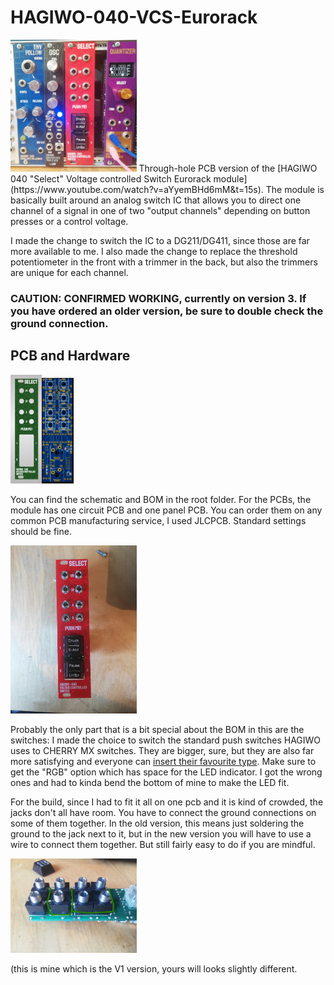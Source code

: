 # HAGIWO-040-VCS-Eurorack
<img src="images/in_rack.jpg" width="40%" height="40%">
Through-hole PCB version of the [HAGIWO 040 "Select" Voltage controlled Switch Eurorack module](https://www.youtube.com/watch?v=aYyemBHd6mM&t=15s).
The module is basically built around an analog switch IC that allows you to direct one channel of a signal in one of two "output channels" depending on button presses or a control voltage.

I made the change to switch the IC to a DG211/DG411, since those are far more available to me. I also made the change to replace the threshold potentiometer in the front with a trimmer in the back, but also the trimmers are unique for each channel.

### CAUTION: CONFIRMED WORKING, currently on version 3. If you have ordered an older version, be sure to double check the ground connection.

## PCB and Hardware

<img src="images/panel_front.JPG" width="10%" height="10%"><img src="images/main_pcb.JPG" width="10%" height="10%">

You can find the schematic and BOM in the root folder. 
For the PCBs, the module has one circuit PCB and one panel PCB. You can order them on any common PCB manufacturing service, I used JLCPCB. Standard settings should be fine.

<img src="images/module.jpg" width="40%" height="40%">


Probably the only part that is a bit special about the BOM in this are the switches: I made the choice to switch the standard push switches HAGIWO uses to CHERRY MX switches.
They are bigger, sure, but they are also far more satisfying and everyone can [insert their favourite type](https://switchandclick.com/wp-content/uploads/2020/07/Cherry-MX-Switch-Guide-1-1024x679.webp). Make sure to get the "RGB" option which has space for the LED indicator. I got the wrong ones and had to kinda bend the bottom of mine to make the LED fit.

For the build, since I had to fit it all on one pcb and it is kind of crowded, the jacks don't all have room. You have to connect the ground connections on some of them together. In the old version, this means just soldering the ground to the jack next to it, but in the new version you will have to use a wire to connect them together. But still fairly easy to do if you are mindful.

<img src="images/jacks_grounds.jpg" width="40%" height="40%">

(this is mine which is the V1 version, yours will looks slightly different.
